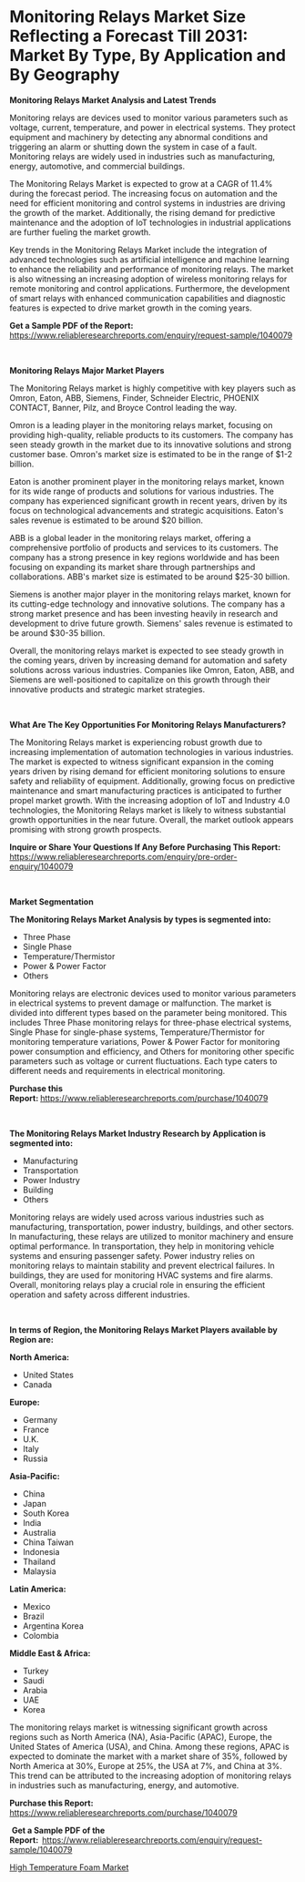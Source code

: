 <p><h1>Monitoring Relays Market Size Reflecting a Forecast Till 2031: Market By Type, By Application and By Geography</h1></p><p><strong>Monitoring Relays Market Analysis and Latest Trends</strong></p>
<p><p>Monitoring relays are devices used to monitor various parameters such as voltage, current, temperature, and power in electrical systems. They protect equipment and machinery by detecting any abnormal conditions and triggering an alarm or shutting down the system in case of a fault. Monitoring relays are widely used in industries such as manufacturing, energy, automotive, and commercial buildings.</p><p>The Monitoring Relays Market is expected to grow at a CAGR of 11.4% during the forecast period. The increasing focus on automation and the need for efficient monitoring and control systems in industries are driving the growth of the market. Additionally, the rising demand for predictive maintenance and the adoption of IoT technologies in industrial applications are further fueling the market growth.</p><p>Key trends in the Monitoring Relays Market include the integration of advanced technologies such as artificial intelligence and machine learning to enhance the reliability and performance of monitoring relays. The market is also witnessing an increasing adoption of wireless monitoring relays for remote monitoring and control applications. Furthermore, the development of smart relays with enhanced communication capabilities and diagnostic features is expected to drive market growth in the coming years.</p></p>
<p><strong>Get a Sample PDF of the Report:&nbsp;</strong> <a href="https://www.reliableresearchreports.com/enquiry/request-sample/1040079">https://www.reliableresearchreports.com/enquiry/request-sample/1040079</a></p>
<p>&nbsp;</p>
<p><strong>Monitoring Relays Major Market Players</strong></p>
<p><p>The Monitoring Relays market is highly competitive with key players such as Omron, Eaton, ABB, Siemens, Finder, Schneider Electric, PHOENIX CONTACT, Banner, Pilz, and Broyce Control leading the way. </p><p>Omron is a leading player in the monitoring relays market, focusing on providing high-quality, reliable products to its customers. The company has seen steady growth in the market due to its innovative solutions and strong customer base. Omron's market size is estimated to be in the range of $1-2 billion.</p><p>Eaton is another prominent player in the monitoring relays market, known for its wide range of products and solutions for various industries. The company has experienced significant growth in recent years, driven by its focus on technological advancements and strategic acquisitions. Eaton's sales revenue is estimated to be around $20 billion.</p><p>ABB is a global leader in the monitoring relays market, offering a comprehensive portfolio of products and services to its customers. The company has a strong presence in key regions worldwide and has been focusing on expanding its market share through partnerships and collaborations. ABB's market size is estimated to be around $25-30 billion.</p><p>Siemens is another major player in the monitoring relays market, known for its cutting-edge technology and innovative solutions. The company has a strong market presence and has been investing heavily in research and development to drive future growth. Siemens' sales revenue is estimated to be around $30-35 billion.</p><p>Overall, the monitoring relays market is expected to see steady growth in the coming years, driven by increasing demand for automation and safety solutions across various industries. Companies like Omron, Eaton, ABB, and Siemens are well-positioned to capitalize on this growth through their innovative products and strategic market strategies.</p></p>
<p>&nbsp;</p>
<p><strong>What Are The Key Opportunities For Monitoring Relays Manufacturers?</strong></p>
<p><p>The Monitoring Relays market is experiencing robust growth due to increasing implementation of automation technologies in various industries. The market is expected to witness significant expansion in the coming years driven by rising demand for efficient monitoring solutions to ensure safety and reliability of equipment. Additionally, growing focus on predictive maintenance and smart manufacturing practices is anticipated to further propel market growth. With the increasing adoption of IoT and Industry 4.0 technologies, the Monitoring Relays market is likely to witness substantial growth opportunities in the near future. Overall, the market outlook appears promising with strong growth prospects.</p></p>
<p><strong>Inquire or Share Your Questions If Any Before Purchasing This Report:</strong> <a href="https://www.reliableresearchreports.com/enquiry/pre-order-enquiry/1040079">https://www.reliableresearchreports.com/enquiry/pre-order-enquiry/1040079</a></p>
<p>&nbsp;</p>
<p><strong>Market Segmentation</strong></p>
<p><strong>The Monitoring Relays Market Analysis by types is segmented into:</strong></p>
<p><ul><li>Three Phase</li><li>Single Phase</li><li>Temperature/Thermistor</li><li>Power & Power Factor</li><li>Others</li></ul></p>
<p><p>Monitoring relays are electronic devices used to monitor various parameters in electrical systems to prevent damage or malfunction. The market is divided into different types based on the parameter being monitored. This includes Three Phase monitoring relays for three-phase electrical systems, Single Phase for single-phase systems, Temperature/Thermistor for monitoring temperature variations, Power & Power Factor for monitoring power consumption and efficiency, and Others for monitoring other specific parameters such as voltage or current fluctuations. Each type caters to different needs and requirements in electrical monitoring.</p></p>
<p><strong>Purchase this Report:&nbsp;</strong><a href="https://www.reliableresearchreports.com/purchase/1040079">https://www.reliableresearchreports.com/purchase/1040079</a></p>
<p>&nbsp;</p>
<p><strong>The Monitoring Relays Market Industry Research by Application is segmented into:</strong></p>
<p><ul><li>Manufacturing</li><li>Transportation</li><li>Power Industry</li><li>Building</li><li>Others</li></ul></p>
<p><p>Monitoring relays are widely used across various industries such as manufacturing, transportation, power industry, buildings, and other sectors. In manufacturing, these relays are utilized to monitor machinery and ensure optimal performance. In transportation, they help in monitoring vehicle systems and ensuring passenger safety. Power industry relies on monitoring relays to maintain stability and prevent electrical failures. In buildings, they are used for monitoring HVAC systems and fire alarms. Overall, monitoring relays play a crucial role in ensuring the efficient operation and safety across different industries.</p></p>
<p>&nbsp;</p>
<p><strong>In terms of Region, the Monitoring Relays Market Players available by Region are:</strong></p>
<p>
    <p> <strong> North America: </strong>
        <ul>
            <li>United States</li>
            <li>Canada</li>
        </ul>
        </p> 
    <p> <strong> Europe: </strong>
        <ul>
            <li>Germany</li>
            <li>France</li>
            <li>U.K.</li>
            <li>Italy</li>
            <li>Russia</li>
        </ul>
        </p> 
    <p> <strong> Asia-Pacific: </strong>
        <ul>
            <li>China</li>
            <li>Japan</li>
            <li>South Korea</li>
            <li>India</li>
            <li>Australia</li>
            <li>China Taiwan</li>
            <li>Indonesia</li>
            <li>Thailand</li>
            <li>Malaysia</li>
        </ul>
        </p> 
    <p> <strong> Latin America: </strong>
        <ul>
            <li>Mexico</li>
            <li>Brazil</li>
            <li>Argentina Korea</li>
            <li>Colombia</li>
        </ul>
        </p> 
    <p> <strong> Middle East & Africa: </strong>
        <ul>
            <li>Turkey</li>
            <li>Saudi</li>
            <li>Arabia</li>
            <li>UAE</li>
            <li>Korea</li>
        </ul>
    </p>
    </p>
<p><p>The monitoring relays market is witnessing significant growth across regions such as North America (NA), Asia-Pacific (APAC), Europe, the United States of America (USA), and China. Among these regions, APAC is expected to dominate the market with a market share of 35%, followed by North America at 30%, Europe at 25%, the USA at 7%, and China at 3%. This trend can be attributed to the increasing adoption of monitoring relays in industries such as manufacturing, energy, and automotive.</p></p>
<p><strong>Purchase this Report: </strong><a href="https://www.reliableresearchreports.com/purchase/1040079">https://www.reliableresearchreports.com/purchase/1040079</a></p>
<p>&nbsp;<strong>Get a Sample PDF of the Report:&nbsp;&nbsp;</strong><a href="https://www.reliableresearchreports.com/enquiry/request-sample/1040079">https://www.reliableresearchreports.com/enquiry/request-sample/1040079</a></p>
<p><strong></strong></p>
<p><p><a href="https://noble-drawer-34c.notion.site/High-Temperature-Foam-Market-Size-and-Growth-Market-Segmentation-Regional-and-Country-Breakdowns--8952fc829c1240739eedb92e622e5c7d">High Temperature Foam Market</a></p></p>